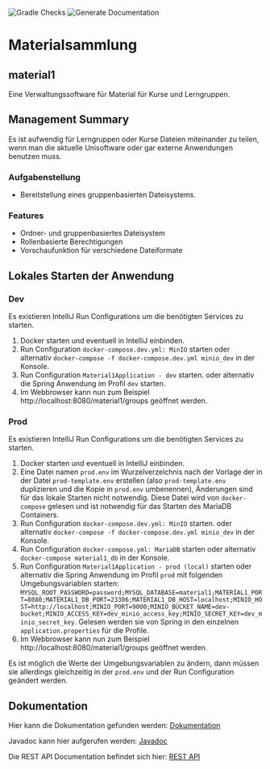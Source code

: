 ![Gradle Checks](https://github.com/hhu-propra2/abschlussprojekt-mopse/workflows/Gradle%20Checks/badge.svg) ![Generate Documentation](https://github.com/hhu-propra2/abschlussprojekt-mopse/workflows/Generate%20Documentation/badge.svg)

# Materialsammlung

## material1

Eine Verwaltungssoftware für Material für Kurse und Lerngruppen.

## Management Summary

Es ist aufwendig für Lerngruppen oder Kurse Dateien miteinander zu teilen, wenn man die aktuelle Unisoftware oder gar externe Anwendungen benutzen muss.

### Aufgabenstellung

- Bereitstellung eines gruppenbasierten Dateisystems.

### Features

- Ordner- und gruppenbasiertes Dateisystem
- Rollenbasierte Berechtigungen
- Vorschaufunktion für verschiedene Dateiformate

## Lokales Starten der Anwendung

### Dev

Es existieren IntelliJ Run Configurations um die benötigten Services zu starten.

1. Docker starten und eventuell in IntelliJ einbinden.
1. Run Configuration `docker-compose.dev.yml: MinIO` starten
oder alternativ `docker-compose -f docker-compose.dev.yml minio_dev` in der Konsole.
1. Run Configuration `Material1Application - dev` starten.
oder alternativ die Spring Anwendung im Profil `dev` starten.
1. Im Webbrowser kann nun zum Beispiel http://localhost:8080/material1/groups geöffnet werden.

### Prod

Es existieren IntelliJ Run Configurations um die benötigten Services zu starten.

1. Docker starten und eventuell in IntelliJ einbinden.
1. Eine Datei namen `prod.env` im Wurzelverzeichnis nach der Vorlage der in der Datei `prod-template.env` erstellen
(also `prod-template.env` duplizieren und die Kopie in `prod.env` umbenennen), Änderungen sind für das lokale Starten
nicht notwendig. Diese Datei wird von `docker-compose` gelesen und ist notwendig für das Starten des MariaDB Containers.
1. Run Configuration `docker-compose.dev.yml: MinIO` starten.
oder alternativ `docker-compose -f docker-compose.dev.yml minio_dev` in der Konsole.
1. Run Configuration `docker-compose.yml: MariaDB` starten
oder alternativ `docker-compose material1_db` in der Konsole.
1. Run Configuration `Material1Application - prod (local)` starten
oder alternativ die Spring Anwendung im Profil `prod` mit folgenden Umgebungsvariablen starten:
`MYSQL_ROOT_PASSWORD=password;MYSQL_DATABASE=material1;MATERIAL1_PORT=8080;MATERIAL1_DB_PORT=23306;MATERIAL1_DB_HOST=localhost;MINIO_HOST=http://localhost;MINIO_PORT=9000;MINIO_BUCKET_NAME=dev-bucket;MINIO_ACCESS_KEY=dev_minio_access_key;MINIO_SECRET_KEY=dev_minio_secret_key`.
Gelesen werden sie von Spring in den einzelnen `application.properties` für die Profile.
1. Im Webbrowser kann nun zum Beispiel http://localhost:8080/material1/groups geöffnet werden.

Es ist möglich die Werte der Umgebungsvariablen zu ändern, dann müssen sie allerdings gleichzeitig in der `prod.env`
und der Run Configuration geändert werden.

## Dokumentation

Hier kann die Dokumentation gefunden werden: [Dokumentation](https://hhu-propra2.github.io/abschlussprojekt-mopse/)

Javadoc kann hier aufgerufen werden: [Javadoc](https://hhu-propra2.github.io/abschlussprojekt-mopse/javadoc/)

Die REST API Documentation befindet sich hier: [REST API](https://hhu-propra2.github.io/abschlussprojekt-mopse/#section-system-scope-and-context)
